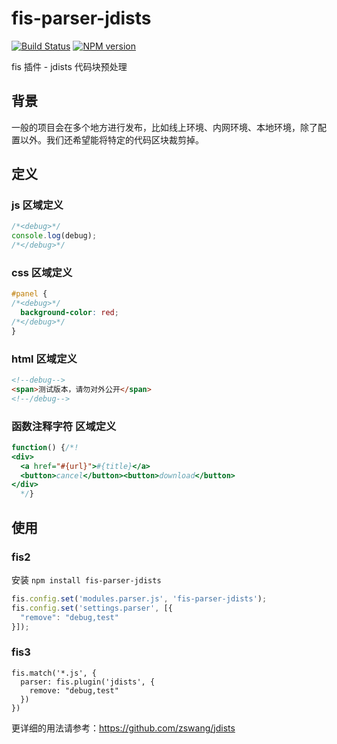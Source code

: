 fis-parser-jdists
=================

[![Build Status](https://img.shields.io/travis/fex-team/fis-parser-jdists/master.svg)](https://travis-ci.org/fex-team/fis-parser-jdists)
[![NPM version](https://img.shields.io/npm/v/fis-parser-jdists.svg)](http://badge.fury.io/js/fis-parser-jdists)

fis 插件 - jdists 代码块预处理

## 背景

一般的项目会在多个地方进行发布，比如线上环境、内网环境、本地环境，除了配置以外。我们还希望能将特定的代码区块裁剪掉。

## 定义

### js 区域定义

```javascript
/*<debug>*/
console.log(debug);
/*</debug>*/
```

### css 区域定义

```css
#panel {
/*<debug>*/
  background-color: red;
/*</debug>*/
}
```

### html 区域定义

```html
<!--debug-->
<span>测试版本，请勿对外公开</span>
<!--/debug-->
```

### 函数注释字符 区域定义

```js
function() {/*!
<div>
  <a href="#{url}">#{title}</a>
  <button>cancel</button><button>download</button>
</div>
  */}
```

## 使用

### fis2

安装 `npm install fis-parser-jdists`

```javascript
fis.config.set('modules.parser.js', 'fis-parser-jdists');
fis.config.set('settings.parser', [{
  "remove": "debug,test"
}]);
```

### fis3 

```
fis.match('*.js', {
  parser: fis.plugin('jdists', {
    remove: "debug,test"
  })
})
```

更详细的用法请参考：https://github.com/zswang/jdists

